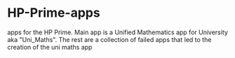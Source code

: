 # HP-Prime-apps
apps for the HP Prime. Main app is a Unified Mathematics app for University aka "Uni_Maths". The rest are a collection of failed apps that led to the creation of the uni maths app
